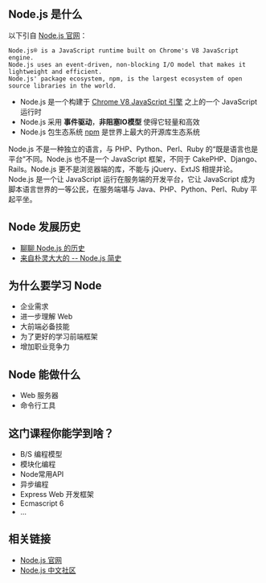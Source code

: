 ## Node.js 是什么

以下引自 [Node.js 官网](https://nodejs.org/en/)：

```
Node.js® is a JavaScript runtime built on Chrome's V8 JavaScript engine.
Node.js uses an event-driven, non-blocking I/O model that makes it lightweight and efficient.
Node.js' package ecosystem, npm, is the largest ecosystem of open source libraries in the world.
```

- Node.js 是一个构建于 [Chrome V8 JavaScript 引擎](https://zh.wikipedia.org/wiki/V8_(JavaScript%E5%BC%95%E6%93%8E)) 之上的一个 JavaScript 运行时
- Node.js 采用 **事件驱动**，**非阻塞IO模型** 使得它轻量和高效
- Node.js 包生态系统 [npm](https://www.npmjs.com/) 是世界上最大的开源库生态系统

Node.js 不是一种独立的语言，与 PHP、Python、Perl、Ruby 的“既是语言也是平台”不同。Node.js 也不是一个 JavaScript 框架，不同于 CakePHP、Django、Rails。Node.js 更不是浏览器端的库，不能与 jQuery、ExtJS 相提并论。Node.js 是一个让 JavaScript 运行在服务端的开发平台，它让 JavaScript 成为脚本语言世界的一等公民，在服务端堪与 Java、PHP、Python、Perl、Ruby 平起平坐。

## Node 发展历史

- [聊聊 Node.js 的历史](http://gitbook.cn/books/58e796fd09012f0a48761eae/index.html)
- [来自朴灵大大的 -- Node.js 简史](https://cnodejs.org/topic/555d3d54e684c4c8088a0d78)

## 为什么要学习 Node

- 企业需求
- 进一步理解 Web
- 大前端必备技能
- 为了更好的学习前端框架
- 增加职业竞争力

## Node 能做什么

- Web 服务器
- 命令行工具

## 这门课程你能学到啥？

- B/S 编程模型
- 模块化编程
- Node常用API
- 异步编程
- Express Web 开发框架
- Ecmascript 6
- ...

## 相关链接

- [Node.js 官网](https://nodejs.org/en/)
- [Node.js 中文社区](http://cnodejs.org/)
